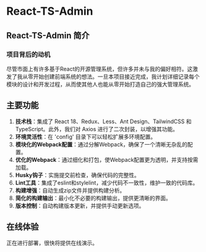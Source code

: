 # React-TS-Admin

## React-TS-Admin 简介

### 项目背后的动机

尽管市面上有许多基于React的开源管理系统，但许多并未与我的偏好相符。这激发了我从零开始创建前端系统的想法。一旦本项目接近完成，我计划详细记录每个模块的设计和开发过程，从而使其他人也能从零开始打造自己的强大管理系统。

## 主要功能

1. **技术栈**：集成了 React 18、Redux、Less、Ant Design、TailwindCSS 和 TypeScript。此外，我们对 Axios 进行了二次封装，以增强其功能。
2. **环境灵活性**：在 'config' 目录下可以轻松扩展多环境配置。
3. **模块化的Webpack配置**：通过分解Webpack，确保了一个清晰无杂乱的配置。
4. **优化的Webpack**：通过细化和打包，使Webpack配置更为透明，并支持按需加载。
5. **Husky钩子**：实施提交前检查，确保代码的完整性。
6. **Lint工具**：集成了eslint和stylelint，减少代码不一致性，维护一致的代码库。
7. **构建增强**：自动生成zip文件并提供构建分析。
8. **简化的构建输出**：最小化不必要的构建输出，提供更清晰的界面。
9. **版本控制**：自动构建版本更新，并提供手动更新选项。

## 在线体验

正在进行部署，很快将提供在线演示。
